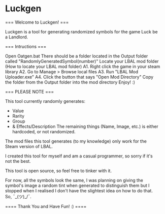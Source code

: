 # Luckgen

=== Welcome to Luckgen! ===

Luckgen is a tool for generating randomized symbols for the game Luck be a Landlord.

=== Intructions ===

Open Oatgen.bat
There should be a folder located in the Output folder called "RandomlyGeneratedSymbol(number)"
Locate your LBAL mod folder (How to locate your LBAL mod folder) A1. Right click the game in your steam library A2. Go to Manage > Browse local files A3. Run "LBAL Mod Uploader.exe" A4. Click the button that says "Open Mod Directory"
Copy the folder from the Output folder into the mod directory
Enjoy! :)

=== PLEASE NOTE ===

This tool currently randomly generates:
  - Value
  - Rarity
  - Group
  - & Effects/Description
The remaining things (Name, Image, etc.) is either hardcoded, or not randomized.

The mod files this tool generates (to my knowledge) only work for the Steam version of LBAL.

I created this tool for myself and am a casual programmer, so sorry if it's not the best.

This tool is open source, so feel free to tinker with it.

For now, all the symbols look the same, I was planning on giving the symbol's image a random tint when generated to distinguish them but I stopped when I realised I don't have the slightest idea on how to do that. So, ¯\_(ツ)_/¯.

==== Thank You and Have Fun! :) ====
